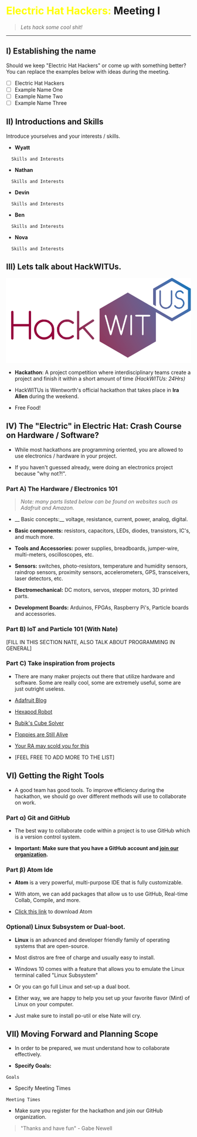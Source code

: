 # <span style="color:yellow">Electric Hat Hackers:</span> Meeting I
> *Lets hack some cool shit!*

---
## I) Establishing the name
Should we keep "Electric Hat Hackers" or come up with something better? You can replace the examples below with ideas during the meeting.
- [ ]  Electric Hat Hackers
- [ ] Example Name One
- [ ] Example Name Two
- [ ] Example Name Three

## II) Introductions and Skills
Introduce yourselves and your interests / skills.
* **Wyatt**
~~~~
  Skills and Interests
~~~~
* **Nathan**
~~~~
  Skills and Interests
~~~~
* **Devin**
~~~~
  Skills and Interests
~~~~
* **Ben**
~~~~
  Skills and Interests
~~~~
* **Nova**
~~~~
  Skills and Interests
~~~~

## III) Lets talk about HackWITUs.
![HackWITUs Logo](https://raw.githubusercontent.com/hackwitus/hackwit.us/master/src/assets/images/logo1.png)
* __Hackathon__: A project competition where interdisciplinary teams create a project and       finish it within a short amount of time *(HackWITUs: 24Hrs)*

* HackWITUs is Wentworth's official hackathon that takes place in __Ira Allen__ during the weekend.

* Free Food!


## IV) The "Electric" in Electric Hat: Crash Course on Hardware / Software?

* While most hackathons are programming oriented, you are allowed to use electronics / hardware in your project.

* If you haven't guessed already, were doing an electronics project because "why not?!".

### Part A) The Hardware / Electronics 101

> *Note: many parts listed below can be found on websites such as Adafruit and Amazon.*

* __ Basic concepts:__ voltage, resistance, current, power, analog, digital.

* __Basic components:__ resistors, capacitors, LEDs, diodes, transistors, IC's, and much more.

* __Tools and Accessories:__ power supplies, breadboards, jumper-wire, multi-meters, oscilloscopes, etc.

* __Sensors:__ switches, photo-resistors, temperature and humidity sensors, raindrop sensors, proximity sensors, accelerometers, GPS, transceivers, laser detectors, etc.

* __Electromechanical:__ DC motors, servos, stepper motors, 3D printed parts.

* __Development Boards:__ Arduinos, FPGAs, Raspberry Pi's, Particle boards and accessories.

### Part B) IoT and Particle 101 (With Nate)

[FILL IN THIS SECTION NATE, ALSO TALK ABOUT PROGRAMMING IN GENERAL]

### Part C) Take inspiration from projects
* There are many maker projects out there that utilize hardware and software. Some are really cool, some are extremely useful, some are just outright useless.

* [Adafruit Blog](https://blog.adafruit.com/category/customerprojects/)

* [Hexapod Robot](https://www.youtube.com/watch?v=Lv9TnLmJGbs)

* [Rubik's Cube Solver](https://www.youtube.com/watch?v=tNhQUrkPYJs)

* [Floppies are Still Alive](https://www.youtube.com/watch?v=AB6IKDA4Ovs)

* [Your RA may scold you for this](https://www.youtube.com/watch?v=DPQFeMdPJiA)

* [FEEL FREE TO ADD MORE TO THE LIST]

## VI) Getting the Right Tools

* A good team has good tools. To improve efficiency during the hackathon, we should go over different methods will use to collaborate on work.

### Part α) Git and GitHub
* The best way to collaborate code within a project is to use GitHub which is a version control system.

* **Important: Make sure that you have a GitHub account and [join our
 organization](https://GitHub.com/UntitledHackathonTeam).**

### Part β) Atom Ide

* __Atom__ is a very powerful, multi-purpose IDE that is fully customizable.

* With atom, we can add packages that allow us to use GitHub, Real-time Collab, Compile, and more.

* [Click this link](https://atom.io/) to download Atom

### Optional) Linux Subsystem or Dual-boot.

* __Linux__ is an advanced and developer friendly family of operating systems that are open-source.

* Most distros are free of charge and usually easy to install.

* Windows 10 comes with a feature that allows you to emulate the Linux terminal called "Linux Subsystem"

* Or you can go full Linux and set-up a dual boot.

* Either way, we are happy to help you set up your favorite flavor (Mint) of Linux on your computer.

* Just make sure to install po-util or else Nate will cry.

## VII) Moving Forward and Planning Scope
* In order to be prepared, we must understand how to collaborate effectively.

* **Specify Goals:**

~~~
Goals
~~~

* Specify Meeting Times

~~~
Meeting Times
~~~

* Make sure you register for the hackathon and join our GitHub organization.

> "Thanks and have fun" - Gabe Newell
